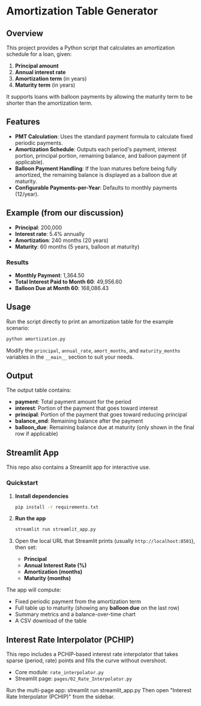 
# Amortization Table Generator

## Overview
This project provides a Python script that calculates an amortization schedule for a loan, given:
1. **Principal amount**
2. **Annual interest rate**
3. **Amortization term** (in years)
4. **Maturity term** (in years)

It supports loans with balloon payments by allowing the maturity term to be shorter than the amortization term.

## Features
- **PMT Calculation**: Uses the standard payment formula to calculate fixed periodic payments.
- **Amortization Schedule**: Outputs each period's payment, interest portion, principal portion, remaining balance, and balloon payment (if applicable).
- **Balloon Payment Handling**: If the loan matures before being fully amortized, the remaining balance is displayed as a balloon due at maturity.
- **Configurable Payments-per-Year**: Defaults to monthly payments (12/year).

## Example (from our discussion)
- **Principal**: 200,000
- **Interest rate**: 5.4% annually
- **Amortization**: 240 months (20 years)
- **Maturity**: 60 months (5 years, balloon at maturity)

### Results
- **Monthly Payment**: 1,364.50
- **Total Interest Paid to Month 60**: 49,956.60
- **Balloon Due at Month 60**: 168,086.43

## Usage
Run the script directly to print an amortization table for the example scenario:

```bash
python amortization.py
```

Modify the `principal`, `annual_rate`, `amort_months`, and `maturity_months` variables in the `__main__` section to suit your needs.

## Output
The output table contains:
- **payment**: Total payment amount for the period
- **interest**: Portion of the payment that goes toward interest
- **principal**: Portion of the payment that goes toward reducing principal
- **balance_end**: Remaining balance after the payment
- **balloon_due**: Remaining balance due at maturity (only shown in the final row if applicable)

## Streamlit App

This repo also contains a Streamlit app for interactive use.

### Quickstart

1. **Install dependencies**
   ```bash
   pip install -r requirements.txt
   ```

2. **Run the app**
   ```bash
   streamlit run streamlit_app.py
   ```

3. Open the local URL that Streamlit prints (usually `http://localhost:8501`),
   then set:
   - **Principal**
   - **Annual Interest Rate (%)**
   - **Amortization (months)**
   - **Maturity (months)**

The app will compute:
- Fixed periodic payment from the amortization term
- Full table up to maturity (showing any **balloon due** on the last row)
- Summary metrics and a balance-over-time chart
- A CSV download of the table


## Interest Rate Interpolator (PCHIP)

This repo includes a PCHIP-based interest rate interpolator that takes sparse (period, rate) points and fills the curve without overshoot.

- Core module: `rate_interpolator.py`
- Streamlit page: `pages/02_Rate_Interpolator.py`

Run the multi-page app:
    streamlit run streamlit_app.py
Then open "Interest Rate Interpolator (PCHIP)" from the sidebar.
